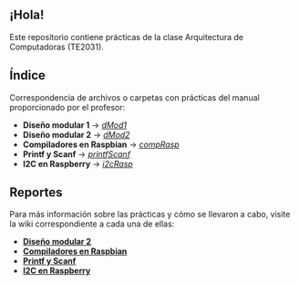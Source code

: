 ## ¡Hola!
Este repositorio contiene prácticas de la clase Arquitectura de Computadoras (TE2031).

## Índice
Correspondencia de archivos o carpetas con prácticas del manual proporcionado por el profesor:

* **Diseño modular 1** → _[dMod1](dMod1/dMod1.ino)_
* **Diseño modular 2** → _[dMod2](dMod2/dMod2.ino)_
* **Compiladores en Raspbian** → _[compRasp](compRasp)_
* **Printf y Scanf** → _[printfScanf](printfScanf)_
* **I2C en Raspberry** → _[i2cRasp](i2cRasp)_

## Reportes
Para más información sobre las prácticas y cómo se llevaron a cabo, visite la wiki correspondiente a cada una de ellas:

* **[Diseño modular 2](https://github.com/dafsgit/comp_arch/wiki/Pr%C3%A1ctica-6:-Dise%C3%B1o-modular-(parte-2))**
* **[Compiladores en Raspbian](https://github.com/dafsgit/comp_arch/wiki/Pr%C3%A1ctica-7:-Compiladores-en-Raspbian)**
* **[Printf y Scanf](https://github.com/dafsgit/comp_arch/wiki/Pr%C3%A1ctica:-Printf-y-Scanf)**
* **[I2C en Raspberry](https://github.com/dafsgit/comp_arch/wiki/Pr%C3%A1ctica-8:-I2C-en-Raspberry)**